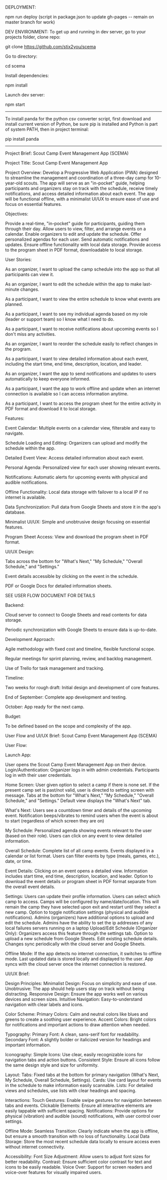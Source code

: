 DEPLOYMENT:

npm run deploy
(script in package.json to update gh-pages -- remain on master branch for work)


DEV ENVIRONMENT:
To get up and running in dev server, go to your projects folder, clone repo:

   git clone https://github.com/stix2you/scema

Go to directory:

   cd scema

Install dependencies:

   npm install

Launch dev server:

   npm start

-----------------------------------------------

To install panda for the python csv converter script, first download and install current version of Python, be sure pip is installed and Python is part of system PATH, then in project terminal:

   pip install panda


-----------------------------------------------

Project Brief: Scout Camp Event Management App (SCEMA)

Project Title: Scout Camp Event Management App

Project Overview: Develop a Progressive Web Application (PWA) designed to streamline the management and coordination of a three-day camp for 10-year-old scouts. The app will serve as an "in-pocket" guide, helping participants and organizers stay on track with the schedule, receive timely notifications, and access detailed information about each event. The app will be functional offline, with a minimalist UI/UX to ensure ease of use and focus on essential features.

Objectives:

Provide a real-time, "in-pocket" guide for participants, guiding them through their day.
Allow users to view, filter, and arrange events on a calendar.
Enable organizers to edit and update the schedule.
Offer personalized agendas for each user.
Send automatic notifications and updates.
Ensure offline functionality with local data storage.
Provide access to the program sheet in PDF format, downloadable to local storage.

User Stories:

As an organizer, I want to upload the camp schedule into the app so that all participants can view it.

As an organizer, I want to edit the schedule within the app to make last-minute changes.

As a participant, I want to view the entire schedule to know what events are planned.

As a participant, I want to see my individual agenda based on my role (leader or support team) so I know what I need to do.

As a participant, I want to receive notifications about upcoming events so I don't miss any activities.

As an organizer, I want to reorder the schedule easily to reflect changes in the program.

As a participant, I want to view detailed information about each event, including the start time, end time, description, location, and leader.

As an organizer, I want the app to send notifications and updates to users automatically to keep everyone informed.

As a participant, I want the app to work offline and update when an internet connection is available so I can access information anytime.

As a participant, I want to access the program sheet for the entire activity in PDF format and download it to local storage.


Features:

Event Calendar: Multiple events on a calendar view, filterable and easy to navigate.

Schedule Loading and Editing: Organizers can upload and modify the schedule within the app.

Detailed Event View: Access detailed information about each event.

Personal Agenda: Personalized view for each user showing relevant events.

Notifications: Automatic alerts for upcoming events with physical and audible notifications.

Offline Functionality: Local data storage with failover to a local IP if no internet is available.

Data Synchronization: Pull data from Google Sheets and store it in the app's database.

Minimalist UI/UX: Simple and unobtrusive design focusing on essential features.

Program Sheet Access: View and download the program sheet in PDF format.



UI/UX Design:

Tabs across the bottom for "What's Next," "My Schedule," "Overall Schedule," and "Settings."

Event details accessible by clicking on the event in the schedule.

PDF or Google Docs for detailed information sheets.

SEE USER FLOW DOCUMENT FOR DETAILS



Backend:

Cloud server to connect to Google Sheets and read contents for data storage.

Periodic synchronization with Google Sheets to ensure data is up-to-date.



Development Approach:

Agile methodology with fixed cost and timeline, flexible functional scope.

Regular meetings for sprint planning, review, and backlog management.

Use of Trello for task management and tracking.



Timeline:

Two weeks for rough draft: Initial design and development of core features.

End of September: Complete app development and testing.

October: App ready for the next camp.



Budget:

To be defined based on the scope and complexity of the app.





User Flow and UI/UX Brief: Scout Camp Event Management App (SCEMA)

User Flow:

Launch App:

User opens the Scout Camp Event Management App on their device.
Login/Authentication:
Organizer logs in with admin credentials.
Participants log in with their user credentials.

Home Screen:
User given option to select a camp if there is none set.  If the present camp set is past/not valid, user is directed to setting screen with message.
Tabs at the bottom for "What's Next," "My Schedule," "Overall Schedule," and "Settings."
Default view displays the "What's Next" tab.

What's Next:
Users see a countdown timer and details of the upcoming event.
Notification beeps/vibrates to remind users when the event is about to start (regardless of which screen they are on)

My Schedule:
Personalized agenda showing events relevant to the user (based on their role).
Users can click on any event to view detailed information.

Overall Schedule:
Complete list of all camp events.
Events displayed in a calendar or list format.
Users can filter events by type (meals, games, etc.), date, or time.

Event Details:
Clicking on an event opens a detailed view.
Information includes start time, end time, description, location, and leader.
Option to download the event details or program sheet in PDF format separate from the overall event details.

Settings:
Users can update their profile information.
Users can select which camp to access. Camps will be configured by name/date/location. This will remain the camp they have selected upon exit and restart until they select a new camp. 
Option to toggle notification settings (physical and audible notifications).
Admins (organizers) have additional options to upload and edit the schedule.
Admins have the ability to set the ip addresses of any local failures servers running on a laptop
Upload/Edit Schedule (Organizer Only):
Organizers access this feature through the settings tab.
Option to upload a new schedule from Google Sheets.
Edit existing schedule details.
Changes sync periodically with the cloud server and Google Sheets.

Offline Mode:
If the app detects no internet connection, it switches to offline mode.
Last updated data is stored locally and displayed to the user.
App syncs with the cloud server once the internet connection is restored.


UI/UX Brief:

Design Principles:
Minimalist Design: Focus on simplicity and ease of use.
Unobtrusive: The app should help users stay on track without being distracting.
Responsive Design: Ensure the app works well on various devices and screen sizes.
Intuitive Navigation: Easy-to-understand navigation with clear labels and icons.

Color Scheme:
Primary Colors: Calm and neutral colors like blues and greens to create a soothing user experience.
Accent Colors: Bright colors for notifications and important actions to draw attention when needed.

Typography:
Primary Font: A clean, sans-serif font for readability.
Secondary Font: A slightly bolder or italicized version for headings and important information.

Iconography:
Simple Icons: Use clear, easily recognizable icons for navigation tabs and action buttons.
Consistent Style: Ensure all icons follow the same design style and size for uniformity.

Layout:
Tabs: Fixed tabs at the bottom for primary navigation (What's Next, My Schedule, Overall Schedule, Settings).
Cards: Use card layout for events in the schedule to make information easily scannable.
Lists: For detailed views and schedules, use lists with clear headings and spacing.


Interactions:
Touch Gestures: Enable swipe gestures for navigation between tabs and events.
Clickable Elements: Ensure all interactive elements are easily tappable with sufficient spacing.
Notifications: Provide options for physical (vibration) and audible (sound) notifications, with user control over settings.

Offline Mode:
Seamless Transition: Clearly indicate when the app is offline, but ensure a smooth transition with no loss of functionality.
Local Data Storage: Store the most recent schedule data locally to ensure access even without internet connectivity.

Accessibility:
Font Size Adjustment: Allow users to adjust font sizes for better readability.
Contrast: Ensure sufficient color contrast for text and icons to be easily readable.
Voice Over: Support for screen readers and voice-over features for visually impaired users.
